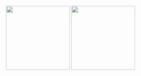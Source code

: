 <p aligh="left">
  <img height="175px" src="https://github-readme-stats-coral-phi-94.vercel.app/api?username=Ryota-Kawamura&custom_title=Github%20Stats&show_icons=true&rank_icon=percentile&theme=midnight-purple" />
  <img height="175px" src="https://github-readme-stats-coral-phi-94.vercel.app/api/top-langs/?username=Ryota-Kawamura&layout=compact&theme=midnight-purple" />
</p>
